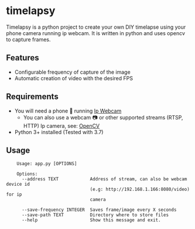 # timelapsy

Timelapsy is a python project to create your own DIY timelapse using your phone camera running ip webcam.
It is written in python and uses opencv to capture frames. 

## Features

* Configurable frequency of capture of the image
* Automatic creation of video with the desired FPS

## Requirements

* You will need a phone 📱 running [Ip Webcam](https://play.google.com/store/apps/details?id=com.pas.webcam&hl=en)
  * You can also use a webcam 📷 or other supported streams (RTSP, HTTP) Ip camera, see: [OpenCV](https://docs.opencv.org/2.4/modules/highgui/doc/reading_and_writing_images_and_video.html#videocapture-videocapture)
* Python 3+ installed (Tested with 3.7) 

## Usage

        Usage: app.py [OPTIONS]
        
        Options:
          --address TEXT            Address of stream, can also be webcam device id
                                    (e.g: http://192.168.1.166:8080/video) for ip
                                    camera
        
          --save-frequency INTEGER  Saves frame/image every X seconds
          --save-path TEXT          Directory where to store files
          --help                    Show this message and exit.

